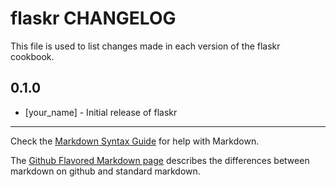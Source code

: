 flaskr CHANGELOG
================

This file is used to list changes made in each version of the flaskr cookbook.

0.1.0
-----
- [your_name] - Initial release of flaskr

- - -
Check the [Markdown Syntax Guide](http://daringfireball.net/projects/markdown/syntax) for help with Markdown.

The [Github Flavored Markdown page](http://github.github.com/github-flavored-markdown/) describes the differences between markdown on github and standard markdown.
